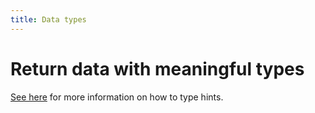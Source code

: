 ```yaml
---
title: Data types
---
```


# Return data with meaningful types

<!-- TODO: Migrate the content to this repo. -->
[See here][doc] for more information on how to type hints.

[doc]: https://coda.io/d/Pack-Studio-Beta_dUBjm8jbi39/Building-with-the-SDK_suP0J#_luSAo
